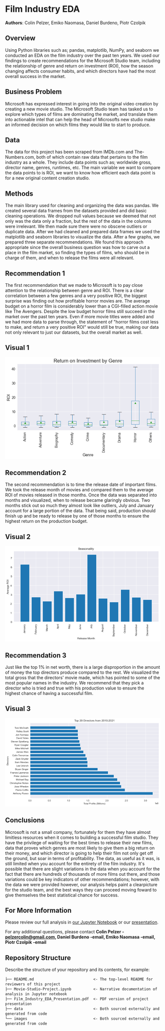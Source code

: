 # Film Industry EDA

**Authors**: Colin Pelzer, Emiko Naomasa, Daniel Burdeno, Piotr Czolpik

## Overview

  Using Python libraries such as; pandas, matplotlib, NumPy, and seaborn we conducted an EDA on the film industry
over the past ten years. We used our findings to create recommendations for the Microsoft Studio team, 
including the relationship of genre and return on investment (ROI), how the season changing affects consumer habits, 
and which directors have had the most overall success in the market.

## Business Problem

  Microsoft has expressed interest in going into the original video creation by creating a new movie studio. 
The Microsoft Studio team has tasked us to explore which types of films are dominating the market, 
and translate them into actionable intel that can help the head of Microsofts new studio make
an informed decision on which films they would like to start to produce.

## Data

  The data for this project has been scraped from IMDb.com and The-Numbers.com, both of which contain
raw data that pertains to the film industry as a whole. They include data points such as; worldwide gross,
director name, genres, runtimes, etc. The main variable we want to compare the data points to is
ROI, we want to know how efficient each data point is for a new original content creation studio.

## Methods

  The main library used for cleaning and organizing the data was pandas. We created several data frames
from the datasets provided and did basic cleaning operations. We dropped null values because we deemed that
not only was the data only a fraction, but the rest of the data in the columns were irrelevant. We then made
sure there were no obscene outliers or duplicate data. After we had cleaned and prepared data frames we used
the matplotlib and seaborn libraries to visualize the data. After a few graphs, we prepared three separate
recommendations. We found this approach appropriate since the overall business question was how to carve out
a place in the film market, so finding the types of films, who should be in charge of them, and when to release
the films were all relevant.

## Recommendation 1

  The first recommendation that we made to Microsoft is to pay close attention to the relationship between
genre and ROI. There is a clear correlation between a few genres and a very positive ROI, the biggest surprise
was finding out how profitable horror movies are. The average budget on a horror film is considerably lower than
a CGI-filled action movie like The Avengers. Despite the low budget horror films still succeed in the market over
the past ten years. Even if more movie titles were added and we had more data to parse through, the statement of
"horror films cost less to make, and return a very positive ROI" would still be true, making our data not only relevant
to just our datasets, but the overall market as well.

## Visual 1
![graph1](./Images/boxplot_roi_genre.png)

## Recommendation 2
  The second recommendation is to time the release date of important films.
We took the release month of movies and compared them to the average ROI of movies released in those months. 
Once the data was separated into months and visualized, when to release became glaringly obvious. Two
months stick out so much they almost look like outliers, July and January account for a large portion of the data.
That being said, production should finish up and be ready to release by one of those months to ensure the highest
return on the production budget.

## Visual 2
![graph1](./Images/Seasonality.png)

## Recommendation 3
Just like the top 1% in net worth, there is a large disproportion in the amount of money the top directors
produce compared to the rest. We visualized the total gross that the directors' movie made, which has pointed
to some of the most popular names in the industry. We recommend that they pick a director who is tried and true
with his production value to ensure the highest chance of having a successful film.

## Visual 3
![graph1](./Images/directors.png)


## Conclusions

Microsoft is not a small company, fortunately for them they have almost limitless resources when it comes
to building a successful film studio. They have the privilege of waiting for the best times to release their new films,
data that proves which genres are most likely to give them a big return on their money, and which director is going
to help their film not only get off the ground, but soar in terms of profitability. The data, as useful as it was, is still limited
when you account for the entirety of the film industry. It's possible that there are slight variations in the data when you account for
the fact that there are hundreds of thousands of more films out there, and those variations could be key indicators of other recommendations; 
however, with the data we were provided however, our analysis helps paint a clearpicture for the studio team, and the best ways 
they can proceed moving foward to give themselves the best statistical chance for success.

## For More Information

Please review our full analysis in [our Jupyter Notebook](./Movie-Studio-Project.ipynb) or our [presentation](./Film-Industry-EDA-PresentationF.pdf).

For any additional questions, please contact **Colin Pelzer - pelzercolin@gmail.com, Daniel Burdeno -email, Emiko Naomasa -email, Piotr Czolpik -email**

## Repository Structure

Describe the structure of your repository and its contents, for example:

```
├── README.md                           <- The top-level README for reviewers of this project
├── Movie-Studio-Project.ipynb          <- Narrative documentation of analysis in Jupyter notebook
├── Film_Industry_EDA_Presentation.pdf  <- PDF version of project presentation
├── data                                <- Both sourced externally and generated from code
└── images                              <- Both sourced externally and generated from code
```
